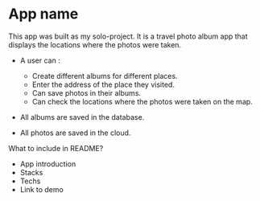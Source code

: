 # App name

This app was built as my solo-project. It is a travel photo album app that displays the locations where the photos were taken.

- A user can :
  - Create different albums for different places.
  - Enter the address of the place they visited.
  - Can save photos in their albums.
  - Can check the locations where the photos were taken on       the map.

- All albums are saved in the database.
- All photos are saved in the cloud.



What to include in README?

- App introduction
- Stacks
- Techs
- Link to demo
